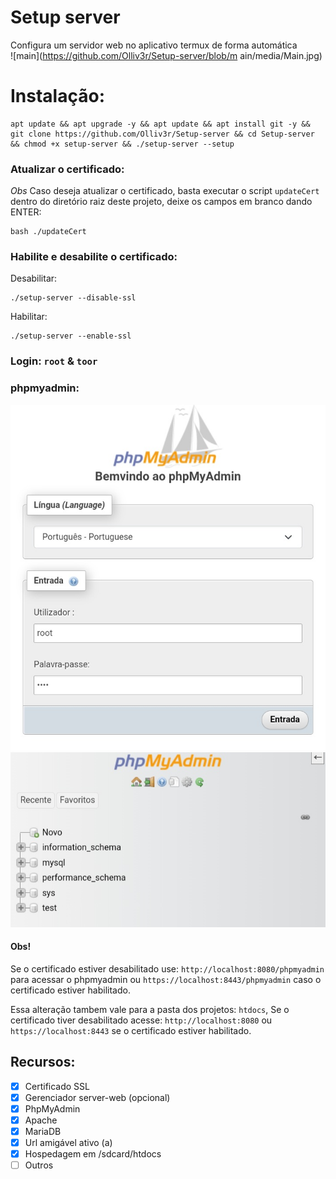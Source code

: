 # Setup server
Configura um servidor web no aplicativo termux de forma automática  
![main](https://github.com/Olliv3r/Setup-server/blob/m
ain/media/Main.jpg)

# Instalação:
```
apt update && apt upgrade -y && apt update && apt install git -y && git clone https://github.com/Olliv3r/Setup-server && cd Setup-server && chmod +x setup-server && ./setup-server --setup
```

### Atualizar o certificado:
*Obs* Caso deseja atualizar o certificado, basta executar o script `updateCert` dentro do diretório raiz deste projeto, deixe os campos em branco dando ENTER:
```
bash ./updateCert 
```

### Habilite e desabilite o certificado:
Desabilitar:
```
./setup-server --disable-ssl
```
Habilitar:
```
./setup-server --enable-ssl
```

### Login: `root` & `toor`
### phpmyadmin:
![painel](https://github.com/Olliv3r/Setup-server/blob/main/media/painel-admin.jpg)
![dashboard](https://github.com/Olliv3r/Setup-server/blob/main/media/painel-dashboard.jpg)

#### Obs!
Se o certificado estiver desabilitado use: `http://localhost:8080/phpmyadmin` para acessar o phpmyadmin ou `https://localhost:8443/phpmyadmin` caso o certificado estiver habilitado.

Essa alteração tambem vale para a pasta dos projetos: `htdocs`, Se o certificado tiver desabilitado acesse: `http://localhost:8080` ou `https://localhost:8443` se o certificado estiver habilitado.

## Recursos:
- [x] Certificado SSL
- [x] Gerenciador server-web (opcional)
- [x] PhpMyAdmin
- [x] Apache
- [x] MariaDB
- [x] Url amigável ativo (a)
- [x] Hospedagem em /sdcard/htdocs
- [ ] Outros
